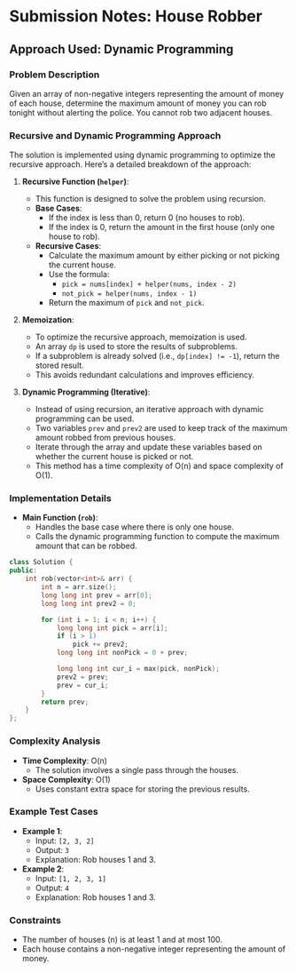 

# Submission Notes: House Robber

## Approach Used: Dynamic Programming

### Problem Description
Given an array of non-negative integers representing the amount of money of each house, determine the maximum amount of money you can rob tonight without alerting the police. You cannot rob two adjacent houses.

### Recursive and Dynamic Programming Approach
The solution is implemented using dynamic programming to optimize the recursive approach. Here’s a detailed breakdown of the approach:

1. **Recursive Function (`helper`)**:
   - This function is designed to solve the problem using recursion.
   - **Base Cases**:
     - If the index is less than 0, return 0 (no houses to rob).
     - If the index is 0, return the amount in the first house (only one house to rob).
   - **Recursive Cases**:
     - Calculate the maximum amount by either picking or not picking the current house.
     - Use the formula:
       - `pick = nums[index] + helper(nums, index - 2)`
       - `not_pick = helper(nums, index - 1)`
     - Return the maximum of `pick` and `not_pick`.

2. **Memoization**:
   - To optimize the recursive approach, memoization is used.
   - An array `dp` is used to store the results of subproblems.
   - If a subproblem is already solved (i.e., `dp[index] != -1`), return the stored result.
   - This avoids redundant calculations and improves efficiency.

3. **Dynamic Programming (Iterative)**:
   - Instead of using recursion, an iterative approach with dynamic programming can be used.
   - Two variables `prev` and `prev2` are used to keep track of the maximum amount robbed from previous houses.
   - Iterate through the array and update these variables based on whether the current house is picked or not.
   - This method has a time complexity of O(n) and space complexity of O(1).

### Implementation Details
- **Main Function (`rob`)**:
  - Handles the base case where there is only one house.
  - Calls the dynamic programming function to compute the maximum amount that can be robbed.

```cpp
class Solution {
public:
    int rob(vector<int>& arr) {
        int n = arr.size();
        long long int prev = arr[0];
        long long int prev2 = 0;

        for (int i = 1; i < n; i++) {
            long long int pick = arr[i];
            if (i > 1)
                pick += prev2;
            long long int nonPick = 0 + prev;

            long long int cur_i = max(pick, nonPick);
            prev2 = prev;
            prev = cur_i;
        }
        return prev;
    }
};
```

### Complexity Analysis
- **Time Complexity**: O(n)
  - The solution involves a single pass through the houses.
- **Space Complexity**: O(1)
  - Uses constant extra space for storing the previous results.

### Example Test Cases
- **Example 1**:
  - Input: `[2, 3, 2]`
  - Output: `3`
  - Explanation: Rob houses 1 and 3.
- **Example 2**:
  - Input: `[1, 2, 3, 1]`
  - Output: `4`
  - Explanation: Rob houses 1 and 3.

### Constraints
- The number of houses (n) is at least 1 and at most 100.
- Each house contains a non-negative integer representing the amount of money.

